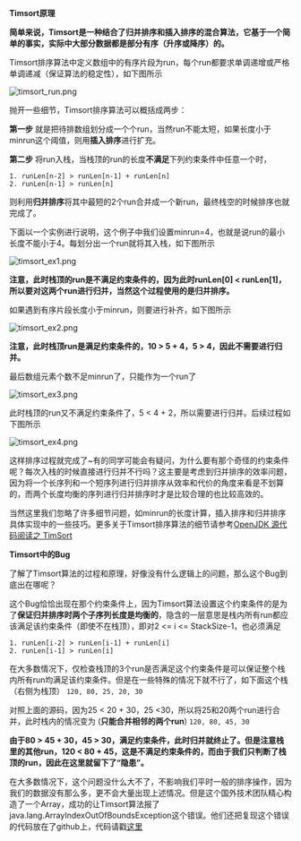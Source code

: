 **Timsort原理**

**简单来说，Timsort是一种结合了归并排序和插入排序的混合算法，它基于一个简单的事实，实际中大部分数据都是部分有序（升序或降序）的。**

Timsort排序算法中定义数组中的有序片段为run，每个run都要求单调递增或严格单调递减（保证算法的稳定性），如下图所示

![timsort_run.png](http://image.3001.net/images/20150326/14273759403128.png!small)

抛开一些细节，Timsort排序算法可以概括成两步：

**第一步** 就是把待排数组划分成一个个run，当然run不能太短，如果长度小于minrun这个阈值，则用**插入排序**进行扩充。

**第二步** 将run入栈，当栈顶的run的长度**不满足**下列约束条件中任意一个时，
```
1. runLen[n-2] > runLen[n-1] + runLen[n]
2. runLen[n-1] > runLen[n]
```
则利用**归并排序**将其中最短的2个run合并成一个新run，最终栈空的时候排序也就完成了。

下面以一个实例进行说明，这个例子中我们设置minrun=4，也就是说run的最小长度不能小于4。每划分出一个run就将其入栈，如下图所示

![](http://image.3001.net/images/20150326/14273761027309.png!small "timsort_ex1.png")

**注意，此时栈顶的run是不满足约束条件的，因为此时runLen[0] < runLen[1]，所以要对这两个run进行归并，当然这个过程使用的是归并排序。**

如果遇到有序片段长度小于minrun，则要进行补齐，如下图所示

![](http://image.3001.net/images/20150326/14273761556221.png!small "timsort_ex2.png")

**注意，此时栈顶run是满足约束条件的，10 > 5 + 4，5 > 4，因此不需要进行归并。**

最后数组元素个数不足minrun了，只能作为一个run了

![](http://image.3001.net/images/20150326/14273761988859.png!small "timsort_ex3.png")

此时栈顶的run又不满足约束条件了，5 < 4 + 2，所以需要进行归并。后续过程如下图所示

![](http://image.3001.net/images/20150326/14273762306056.png!small "timsort_ex4.png")

这样排序过程就完成了~有的同学可能会有疑问，为什么要有那个奇怪的约束条件呢？每次入栈的时候直接进行归并不行吗？这主要是考虑到归并排序的效率问题，因为将一个长序列和一个短序列进行归并排序从效率和代价的角度来看是不划算的，而两个长度均衡的序列进行归并排序时才是比较合理的也比较高效的。

当然这里我们忽略了许多细节问题，如minrun的长度计算，插入排序和归并排序具体实现中的一些技巧。更多关于Timsort排序算法的细节请参考[OpenJDK 源代码阅读之 TimSort](http://blog.csdn.net/on_1y/article/details/30109975 "OpenJDK 源代码阅读之 TimSort")

**Timsort中的Bug**

了解了Timsort算法的过程和原理，好像没有什么逻辑上的问题，那么这个Bug到底出在哪呢？

这个Bug恰恰出现在那个约束条件上，因为Timsort算法设置这个约束条件的是为了**保证归并排序时两个子序列长度是均衡的**，隐含的一层意思是栈内所有run都应该满足该约束条件（即使不在栈顶），即对2 <= i <= StackSize-1，也必须满足

```
1. runLen[i-2] > runLen[i-1] + runLen[i]
2. runLen[i-1] > runLen[i]
```

在大多数情况下，仅检查栈顶的3个run是否满足这个约束条件是可以保证整个栈内所有run均满足该约束条件。但是在一些特殊的情况下就不行了，如下面这个栈（右侧为栈顶）
```120, 80, 25, 20, 30```

对照上面的源码，因为25 < 20 + 30，25 <30，所以将25和20两个run进行合并，此时栈内的情况变为 (**只能合并相邻的两个run**)
```120, 80, 45, 30```

**由于80 > 45 + 30，45 > 30，满足约束条件，此时归并就终止了。但是注意栈里的其他run，120 < 80 + 45，这是不满足约束条件的，而由于我们只判断了栈顶的run，因此在这里就留下了“隐患”。**

在大多数情况下，这个问题没什么大不了，不影响我们平时一般的排序操作，因为我们的数据没有那么多，更不会大量出现上述情况。但是这个国外技术团队精心构造了一个Array，成功的让Timsort算法报了java.lang.ArrayIndexOutOfBoundsException这个错误。他们还把复现这个错误的代码放在了github上，代码请戳[这里](https://github.com/abstools/java-timsort-bug)

